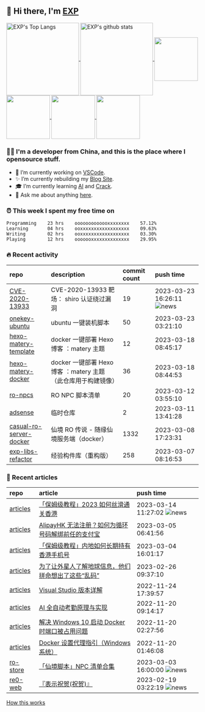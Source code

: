 ## 👋  Hi there, I'm [EXP](https://exp-blog.com)

<!--BGN_SECTION:github-readme-stats-->
<a href="https://exp-blog.com" target="_blank">
  <img height="190" align="center" src="https://github-readme-stats.vercel.app/api/top-langs/?username=lyy289065406&hide=HTML,CSS,TSQL&theme=great-gatsby" alt="EXP's Top Langs" />
</a>
<a href="https://exp-blog.com" target="_blank">
  <img height="190" align="center" src="https://github-readme-stats.vercel.app/api?username=lyy289065406&count_private=true&show_icons=true&theme=nightowl" alt="EXP's github stats" />
</a>



<a href="https://exp-blog.com" target="_blank">
  <img height="114" align="center" src="https://github-readme-stats.vercel.app/api/pin/?username=lyy289065406&repo=articles&theme=nord" />
</a>

<a href="https://github.com/lyy289065406/threat-broadcast" target="_blank">
  <img height="114" align="center" src="https://github-readme-stats.vercel.app/api/pin/?username=lyy289065406&repo=threat-broadcast&theme=nord" />
</a>

<a href="https://github.com/lyy289065406/CTF-Solving-Reports" target="_blank">
  <img height="114" align="center" src="https://github-readme-stats.vercel.app/api/pin/?username=lyy289065406&repo=CTF-Solving-Reports&theme=nord" />
</a>

<a href="https://github.com/lyy289065406/POJ-Solving-Reports" target="_blank">
  <img height="114" align="center" src="https://github-readme-stats.vercel.app/api/pin/?username=lyy289065406&repo=POJ-Solving-Reports&theme=nord" />
</a>

<!--END_SECTION:github-readme-stats-->



### 👨‍💻  I'm a developer from China, and this is the place where I opensource stuff.
<!--BGN_SECTION:introduction-->
- 🐾 I’m currently working on [VSCode](https://code.visualstudio.com/).
- ✨ I’m currently rebuilding my [Blog Site](https://github.com/lyy289065406/hexo-blog).
- 🎓 I’m currently learning [AI](https://github.com/lyy289065406/AI-visual-training-cheater) and [Crack](https://github.com/lyy289065406/crack-notes).
- 💬 Ask me about anything [here](https://github.com/lyy289065406/lyy289065406/issues).
<!--BGN_SECTION:introduction-->



### ⏰  This week I spent my free time on
<!-- BGN_SECTION:weektime -->
```text
Programming    23 hrs    ooooooooooooxxxxxxxx    57.12%
Learning       04 hrs    ooxxxxxxxxxxxxxxxxxx    09.63%
Writing        02 hrs    ooxxxxxxxxxxxxxxxxxx    03.30%
Playing        12 hrs    ooooooxxxxxxxxxxxxxx    29.95%
```
<!-- END_SECTION:weektime -->



### 🔥  Recent activity
<!-- BGN_SECTION:activity -->
| repo | description | commit count | push time |
|:------|:------|:------|:------|
| [CVE-2020-13933](https://github.com/lyy289065406/CVE-2020-13933) | CVE-2020-13933 靶场： shiro 认证绕过漏洞 | 19 | 2023-03-23 16:26:11 ![news](https://github.com/lyy289065406/lyy289065406/blob/master/imgs/new.gif) |
| [onekey-ubuntu](https://github.com/lyy289065406/onekey-ubuntu) | ubuntu 一键装机脚本 | 50 | 2023-03-23 03:21:10  |
| [hexo-matery-template](https://github.com/lyy289065406/hexo-matery-template) | docker 一键部署 Hexo 博客 ：matery 主题 | 12 | 2023-03-18 08:45:17  |
| [hexo-matery-docker](https://github.com/lyy289065406/hexo-matery-docker) | docker 一键部署 Hexo 博客 ：matery 主题（此仓库用于构建镜像） | 36 | 2023-03-18 08:44:53  |
| [ro-npcs](https://github.com/Casual-Ragnarok/ro-npcs) | RO NPC 脚本清单 | 20 | 2023-03-12 03:55:10  |
| [adsense](https://github.com/Casual-Ragnarok/adsense) | 临时仓库 | 2 | 2023-03-11 13:41:28  |
| [casual-ro-server-docker](https://github.com/lyy289065406/casual-ro-server-docker) | 仙境 RO 传说 - 随缘仙境服务端（docker） | 1332 | 2023-03-08 17:23:31  |
| [exp-libs-refactor](https://github.com/lyy289065406/exp-libs-refactor) | 经验构件库（重构版） | 258 | 2023-03-07 08:16:53  |
<!-- END_SECTION:activity -->



### 📝  Recent articles
<!-- BGN_SECTION:article -->
| repo | article | push time |
|:------|:------|:------|
| [articles](https://github.com/lyy289065406/articles) | [「保姆级教程」2023 如何丝滑通关香港](https://exp-blog.com/travel/bao-mu-ji-jiao-cheng-2023-ru-he-si-hua-tong-guan-xiang-gang/) | 2023-03-14 11:27:02 ![news](https://github.com/lyy289065406/lyy289065406/blob/master/imgs/new.gif) |
| [articles](https://github.com/lyy289065406/articles) | [AlipayHK 无法注册？如何为循环号码解绑前任的支付宝](https://exp-blog.com/travel/ru-he-wei-xun-huan-hao-ma-jie-bang-qian-ren-de-alipayhk/) | 2023-03-05 06:41:56  |
| [articles](https://github.com/lyy289065406/articles) | [「保姆级教程」内地如何长期持有香港手机号](https://exp-blog.com/travel/bao-mu-ji-jiao-cheng-nei-di-ru-he-yong-jiu-chi-you-xiang-gang-shou-ji-hao/) | 2023-03-04 16:01:17  |
| [articles](https://github.com/lyy289065406/articles) | [为了让外星人了解地球信息，他们拼命想出了这些“乱码”](https://exp-blog.com/extra/yu-di-wai-wen-ming-gou-tong/) | 2023-02-26 09:37:10  |
| [articles](https://github.com/lyy289065406/articles) | [Visual Studio 版本详解](https://exp-blog.com/tools/visualstudio-ban-ben-xiang-jie/) | 2022-11-24 17:39:57  |
| [articles](https://github.com/lyy289065406/articles) | [AI 全自动考勤原理与实现](https://exp-blog.com/deeplearn/ai-quan-zi-dong-kao-qin-yuan-li-yu-shi-xian/) | 2022-11-20 09:14:17  |
| [articles](https://github.com/lyy289065406/articles) | [解决 Windows 10 启动 Docker 时端口被占用问题](https://exp-blog.com/container/win10-qi-dong-docker-shi-duan-kou-bei-zhan-yong/) | 2022-11-20 02:27:56  |
| [articles](https://github.com/lyy289065406/articles) | [Docker 设置代理指引（Windows 系统）](https://exp-blog.com/container/windows-xi-tong-she-zhi-docker-dai-li-zhi-yin/) | 2022-11-20 01:46:08  |
| [ro-store](https://github.com/lyy289065406/ro-store) | [「仙境脚本」NPC 清单合集](https://store.ragnarok.buzz/game/ro/npcs/readme/) | 2023-03-03 16:00:00 ![news](https://github.com/lyy289065406/lyy289065406/blob/master/imgs/new.gif) |
| [re0-web](https://github.com/lyy289065406/re0-web) | [&#x300E;&#x8868;&#x793A;&#x795D;&#x8D3A;(&#x795D;&#x8D3A;)&#x300F;](https://rezero.buzz/gitbook/book/markdown/ch/chapter070/110.html) | 2023-02-19 03:22:19 ![news](https://github.com/lyy289065406/lyy289065406/blob/master/imgs/new.gif) |
<!-- END_SECTION:article -->


<a align="right" href="https://github.com/lyy289065406/lyy289065406/blob/master/How_this_works.md">How this works</a>

<!-- -------------------------------------- -->
<!-- more emoji : http://emojihomepage.com/ -->
<!-- -------------------------------------- -->

